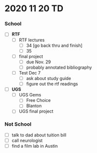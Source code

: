 # 2020 11 20 TD
### School

- [ ] **RTF**
  - [ ] RTF lectures
    - [ ] 34 [go back thru and finish]
    - [ ] 35
  - [ ] final project
    - [ ] due Nov. 29
    - [ ] probably annotated bibliography
  - [ ] Test Dec 7
    - [ ] ask about study guide
    - [ ] figure out the rtf readings

- [ ] **UGS**
  - [ ] UGS Gems
    - [ ] Free Choice
    - [ ] Blanton
  - [ ] UGS final project

### Not School
- [ ] talk to dad about tuition bill
- [ ] call neurologist
- [ ] find a film lab in Austin

<!--  -->
<!--  -->
<!--  -->
<!--
### Complete
- [x] lease
  - [x] start signing lease
  - [x] finish signing lease
- [x] check emails
- [x] Covid testing
  - [x] look into Covid testing
  - [x] call about Covid testing
  - [x] when the test is
- [x] discussion post from this week
- [x] 32
- [x] 33
- [x] **AFR**
  - [x] AFR Ensemble Performance Script
-->
